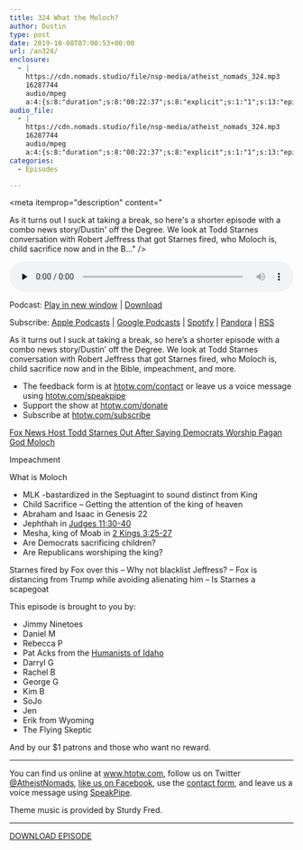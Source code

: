 ```yaml
---
title: 324 What the Moloch?
author: Dustin
type: post
date: 2019-10-08T07:00:53+00:00
url: /an324/
enclosure:
  - |
    https://cdn.nomads.studio/file/nsp-media/atheist_nomads_324.mp3
    16287744
    audio/mpeg
    a:4:{s:8:"duration";s:8:"00:22:37";s:8:"explicit";s:1:"1";s:13:"episode_title";s:16:"What the Moloch?";s:10:"episode_no";s:3:"324";}
audio_file:
  - |
    https://cdn.nomads.studio/file/nsp-media/atheist_nomads_324.mp3
    16287744
    audio/mpeg
    a:4:{s:8:"duration";s:8:"00:22:37";s:8:"explicit";s:1:"1";s:13:"episode_title";s:16:"What the Moloch?";s:10:"episode_no";s:3:"324";}
categories:
  - Episodes

---
```

<div itemscope itemtype="http://schema.org/AudioObject">
  <meta itemprop="name" content="324 What the Moloch?" />
  
  <meta itemprop="uploadDate" content="2019-10-08T01:00:53-06:00" />
  
  <meta itemprop="encodingFormat" content="audio/mpeg" />
  
  <meta itemprop="duration" content="PT22M37S" />
  
  <meta itemprop="description" content="


As it turns out I suck at taking a break, so here's a shorter episode with a combo news story/Dustin' off the Degree. We look at Todd Starnes conversation with Robert Jeffress that got Starnes fired, who Moloch is, child sacrifice now and in the B..." />
  
  <meta itemprop="contentUrl" content="https://dts.podtrac.com/redirect.mp3/cdn.nomads.studio/file/nsp-media/atheist_nomads_324.mp3" />
  
  <meta itemprop="contentSize" content="15.5" />
  
  <div class="powerpress_player" id="powerpress_player_8587">
    <audio class="wp-audio-shortcode" id="audio-4045-331" preload="none" style="width: 100%;" controls="controls"><source type="audio/mpeg" src="https://dts.podtrac.com/redirect.mp3/cdn.nomads.studio/file/nsp-media/atheist_nomads_324.mp3?_=331" /><a href="https://dts.podtrac.com/redirect.mp3/cdn.nomads.studio/file/nsp-media/atheist_nomads_324.mp3">https://dts.podtrac.com/redirect.mp3/cdn.nomads.studio/file/nsp-media/atheist_nomads_324.mp3</a></audio>
  </div>
</div>

<p class="powerpress_links powerpress_links_mp3">
  Podcast: <a href="https://dts.podtrac.com/redirect.mp3/cdn.nomads.studio/file/nsp-media/atheist_nomads_324.mp3" class="powerpress_link_pinw" target="_blank" title="Play in new window" onclick="return powerpress_pinw('https://htotw.com/?powerpress_pinw=4045-podcast');" rel="nofollow">Play in new window</a> | <a href="https://dts.podtrac.com/redirect.mp3/cdn.nomads.studio/file/nsp-media/atheist_nomads_324.mp3" class="powerpress_link_d" title="Download" rel="nofollow" download="atheist_nomads_324.mp3">Download</a>
</p>

<p class="powerpress_links powerpress_subscribe_links">
  Subscribe: <a href="https://podcasts.apple.com/us/podcast/humanists-take-on-the-world/id530050098?mt=2&ls=1" class="powerpress_link_subscribe powerpress_link_subscribe_itunes" target="_blank" title="Subscribe on Apple Podcasts" rel="nofollow">Apple Podcasts</a> | <a href="https://www.google.com/podcasts?feed=aHR0cDovL2F0aGVpc3Rub21hZHMubGlic3luLmNvbS9yc3M%3D" class="powerpress_link_subscribe powerpress_link_subscribe_googleplay" target="_blank" title="Subscribe on Google Podcasts" rel="nofollow">Google Podcasts</a> | <a href="https://open.spotify.com/show/3LzK2xZGike6Tc1GEMtMbr?si=LieN9SNuTpq96smuaUsH8A" class="powerpress_link_subscribe powerpress_link_subscribe_spotify" target="_blank" title="Subscribe on Spotify" rel="nofollow">Spotify</a> | <a href="https://www.pandora.com/podcast/atheist-nomads/PC:10122?corr=62071012&part=ug" class="powerpress_link_subscribe powerpress_link_subscribe_pandora" target="_blank" title="Subscribe on Pandora" rel="nofollow">Pandora</a> | <a href="https://htotw.com/feed/podcast/" class="powerpress_link_subscribe powerpress_link_subscribe_rss" target="_blank" title="Subscribe via RSS" rel="nofollow">RSS</a>
</p>

As it turns out I suck at taking a break, so here&#8217;s a shorter episode with a combo news story/Dustin&#8217; off the Degree. We look at Todd Starnes conversation with Robert Jeffress that got Starnes fired, who Moloch is, child sacrifice now and in the Bible, impeachment, and more.

<!--more-->

  * The feedback form is at [htotw.com/contact](https://htotw.com/contact) or leave us a voice message using <a href="https://htotw.com/speakpipe" target="_blank" rel="noopener noreferrer">htotw.com/speakpipe</a>
  * Support the show at <a href="https://htotw.com/donate" target="_blank" rel="noopener noreferrer">htotw.com/donate</a>
  * Subscribe at <a href="https://htotw.com/subscribe" target="_blank" rel="noopener noreferrer">htotw.com/subscribe</a>

[Fox News Host Todd Starnes Out After Saying Democrats Worship Pagan God Moloch][1]

Impeachment

What is Moloch

  * MLK -bastardized in the Septuagint to sound distinct from King
  * Child Sacrifice &#8211; Getting the attention of the king of heaven
  * Abraham and Isaac in Genesis 22
  * Jephthah in [Judges 11:30-40][2]
  * Mesha, king of Moab in [2 Kings 3:25-27][3]
  * Are Democrats sacrificing children?
  * Are Republicans worshiping the king?

Starnes fired by Fox over this &#8211; Why not blacklist Jeffress? &#8211; Fox is distancing from Trump while avoiding alienating him &#8211; Is Starnes a scapegoat

This episode is brought to you by:

  * Jimmy Ninetoes
  * Daniel M
  * Rebecca P
  * Pat Acks from the <a href="https://www.humanistsofidaho.org" target="_blank" rel="noopener noreferrer">Humanists of Idaho</a>
  * Darryl G
  * Rachel B
  * George G
  * Kim B
  * SoJo
  * Jen
  * Erik from Wyoming
  * The Flying Skeptic

And by our $1 patrons and those who want no reward.

<hr class="wp-block-separator" />

You can find us online at <a href="https://www.htotw.com/" target="_blank" rel="noopener noreferrer">www.htotw.com</a>, follow us on Twitter <a href="https://htotw.com/twitter" target="_blank" rel="noopener noreferrer">@AtheistNomads</a>, <a href="https://htotw.com/facebook" target="_blank" rel="noopener noreferrer">like us on Facebook</a>, use the [contact form](https://htotw.com/contact), and leave us a voice message using <a href="https://htotw.com/speakpipe" target="_blank" rel="noopener noreferrer">SpeakPipe</a>.

Theme music is provided by Sturdy Fred.

<hr class="wp-block-separator" />

<a href="https://dts.podtrac.com/redirect.mp3/cdn.nomads.studio/file/nsp-media/atheist_nomads_324.mp3" target="_blank" rel="noreferrer noopener" aria-label="DOWNLOAD EPISODE (opens in a new tab)">DOWNLOAD EPISODE</a>

 [1]: https://www.thewrap.com/exclusive-host-todd-starnes-out-at-fox-news/
 [2]: https://www.biblegateway.com/passage/?search=Judges+11%3A30-39&version=ESV
 [3]: https://www.biblegateway.com/passage/?search=2+Kings+3%3A25-27&version=ESV